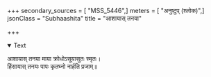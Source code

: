 +++
secondary_sources = [ "MSS_5446",]
meters = [ "अनुष्टुप् (श्लोक)",]
jsonClass = "Subhaashita"
title = "आशायास् तनया"

+++

<details open><summary>Text</summary>

आशायास् तनया माया क्रोधोऽसूयासुतः स्मृतः।  
हिंसायास् तनयः पापः कृतघ्नो नार्हति प्रजाम्॥
</details>
